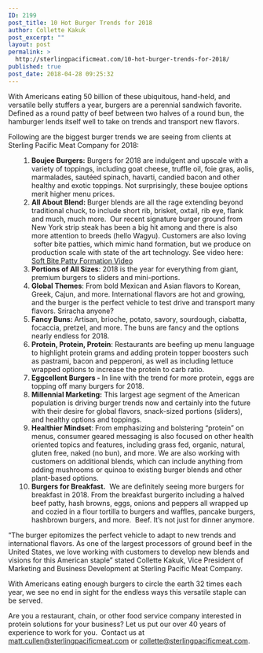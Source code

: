 ```yaml
---
ID: 2199
post_title: 10 Hot Burger Trends for 2018
author: Collette Kakuk
post_excerpt: ""
layout: post
permalink: >
  http://sterlingpacificmeat.com/10-hot-burger-trends-for-2018/
published: true
post_date: 2018-04-28 09:25:32
---
```

<span style="font-weight: 400;">With Americans eating 50 billion of these ubiquitous, hand-held, and versatile belly stuffers a year, burgers are a perennial sandwich favorite. Defined </span><span style="font-weight: 400;">as a round patty of beef between two halves of a round bun, </span><span style="font-weight: 400;">the hamburger lends itself well to take on trends and transport new flavors.</span>

<span style="font-weight: 400;">Following are the biggest burger trends we are seeing from clients at Sterling Pacific Meat Company for 2018:</span>
<ol>
 	<li style="list-style-type: none;">
<ol>
 	<li><b>Boujee Burgers:</b><span style="font-weight: 400;"> Burgers for 2018 are indulgent and upscale with a variety of toppings, including goat cheese, truffle oil, foie gras, aolis, marmalades, </span><span style="font-weight: 400;">sautéed spinach, havarti, candied bacon </span><span style="font-weight: 400;">and other healthy and exotic toppings. Not surprisingly, these boujee options merit higher menu prices.</span></li>
 	<li><b>All About Blend: </b>Burger blends are all the rage extending beyond traditional chuck, to include short rib, brisket, oxtail, rib eye, flank and much, much more.  Our recent signature burger ground from New York strip steak has been a big hit among and there is also more attention to breeds (hello Wagyu). Customers are also loving  softer bite patties, which mimic hand formation, but we produce on production scale with state of the art technology. See video here: <a href="https://www.linkedin.com/feed/update/urn:li:activity:6387759485498249217">Soft Bite Patty Formation Video</a><b></b></li>
 	<li><b>Portions of All Sizes</b><span style="font-weight: 400;">: 2018 is the year for everything from giant, premium burgers to sliders and mini-portions.</span></li>
 	<li><b>Global Themes</b><span style="font-weight: 400;">: From bold Mexican and Asian flavors to Korean, Greek, Cajun, and more. International flavors are hot and growing, and the burger is the perfect vehicle to test drive and transport many flavors. Sriracha anyone?</span></li>
 	<li><b>Fancy Buns: <span style="font-weight: 400;">Artisan, brioche, potato, savory, sourdough, ciabatta, focaccia, pretzel, and more. The buns are fancy and the options nearly endless for 2018.</span></b></li>
 	<li><b>Protein, Protein, Protein</b><span style="font-weight: 400;">: Restaurants are beefing up menu language to highlight protein grams and adding protein topper boosters such as </span><span style="font-weight: 400;">pastrami, bacon and pepperoni, as well as including lettuce wrapped options to increase the protein to carb ratio.</span></li>
 	<li><b>Eggcellent Burgers - </b><span style="font-weight: 400;">In line with the trend for more protein, eggs are topping off many burgers for 2018.</span></li>
 	<li><b>Millennial Marketing:</b><span style="font-weight: 400;"> This largest age segment of the American population is driving burger trends now and certainly into the future with their desire for global flavors, snack-sized portions (sliders), and healthy options and toppings.</span></li>
 	<li><b>Healthier Mindset</b><span style="font-weight: 400;">: From emphasizing and bolstering “protein” on menus, consumer geared messaging is also focused on other health oriented topics and features, including grass fed, organic, natural, gluten free, naked (no bun), and more. We are also working with customers on additional blends, which can include anything from adding mushrooms or quinoa to existing burger blends and other plant-based options.</span></li>
 	<li><b>Burgers for Breakfast.</b><span style="font-weight: 400;">  We are definitely seeing more burgers for breakfast in 2018. From the breakfast burgerito including a halved beef patty, hash browns, eggs, onions and peppers all wrapped up and cozied in a flour tortilla to burgers and waffles, pancake burgers, hashbrown burgers, and more.  Beef. It’s not just for dinner anymore.</span></li>
</ol>
</li>
</ol>
<span style="font-weight: 400;">“The burger epitomizes the perfect vehicle to adapt to new trends and international flavors. As one of the largest processors of ground beef in the United States, we love working with customers to develop new blends and visions for this American staple” stated Collette Kakuk, Vice President of Marketing and Business Development at Sterling Pacific Meat Company.</span>

<span style="font-weight: 400;">With Americans eating enough burgers to circle the earth 32 times each year, we see no end in sight for the endless ways this versatile staple can be served.</span>

<span style="font-weight: 400;">Are you a restaurant, chain, or other food service company interested in protein solutions for your business? Let us put our over 40 years of experience to work for you.  Contact us at </span><a href="mailto:matt.cullen@sterlingpacificmeat.com"><span style="font-weight: 400;">matt.cullen@sterlingpacificmeat.com</span></a><span style="font-weight: 400;"> or </span><a href="mailto:collette@sterlingpacificmeat.com"><span style="font-weight: 400;">collette@sterlingpacificmeat.com</span></a><span style="font-weight: 400;">.</span>

&nbsp;